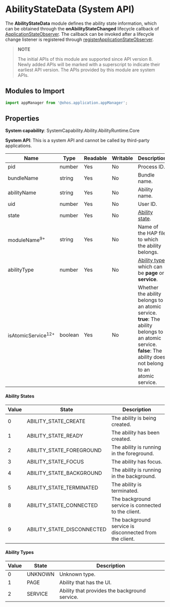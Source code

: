 # AbilityStateData (System API)

The **AbilityStateData** module defines the ability state information, which can be obtained through the **onAbilityStateChanged** lifecycle callback of [ApplicationStateObserver](js-apis-inner-application-applicationStateObserver-sys.md). The callback can be invoked after a lifecycle change listener is registered through [registerApplicationStateObserver](js-apis-application-appManager-sys.md#appmanagerregisterapplicationstateobserver).

> **NOTE**
> 
> The initial APIs of this module are supported since API version 8. Newly added APIs will be marked with a superscript to indicate their earliest API version.
> The APIs provided by this module are system APIs.

## Modules to Import

```ts
import appManager from '@ohos.application.appManager';
```

## Properties

**System capability**: SystemCapability.Ability.AbilityRuntime.Core

**System API**: This is a system API and cannot be called by third-party applications.

| Name                    | Type    | Readable| Writable| Description                      |
| ----------------------- | ---------| ---- | ---- | ------------------------- |
| pid                     | number   | Yes  | No  | Process ID.                   |
| bundleName              | string   | Yes  | No | Bundle name.         |
| abilityName            | string   | Yes  | No  | Ability name.              |
| uid                    | number   | Yes  | No  | User ID.                 |
| state                   | number   | Yes  | No  | [Ability state](#ability-states).               |
| moduleName<sup>9+</sup> | string   | Yes  | No  | Name of the HAP file to which the ability belongs.   |
| abilityType | number | Yes  | No  | [Ability type](#ability-types), which can be **page** or **service**.|
| isAtomicService<sup>12+</sup>| boolean   | Yes | No | Whether the ability belongs to an atomic service.<br>**true**: The ability belongs to an atomic service.<br>**false**: The ability does not belong to an atomic service.    |

#### Ability States

| Value  | State                      | Description                  |
| ---- | -------------------------- | ---------------------- |
| 0    | ABILITY_STATE_CREATE       | The ability is being created.     |
| 1    | ABILITY_STATE_READY        | The ability has been created.     |
| 2    | ABILITY_STATE_FOREGROUND   | The ability is running in the foreground.       |
| 3    | ABILITY_STATE_FOCUS        | The ability has focus.       |
| 4    | ABILITY_STATE_BACKGROUND   | The ability is running in the background.       |
| 5    | ABILITY_STATE_TERMINATED   | The ability is terminated.       |
| 8    | ABILITY_STATE_CONNECTED    | The background service is connected to the client.|
| 9    | ABILITY_STATE_DISCONNECTED | The background service is disconnected from the client.|

#### Ability Types

| Value  | State   | Description                 |
| ---- | ------- | --------------------- |
| 0    | UNKNOWN | Unknown type.             |
| 1    | PAGE    | Ability that has the UI.  |
| 2    | SERVICE | Ability that provides the background service.|
